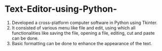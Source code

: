 # Text-Editor-using-Python-
1. Developed a cross-platform computer software in Python using Tkinter.
2. It consisted of various menu like file and edit, using which all functionalities like saving the file, opening a file, editing, cut and paste can be done.
3. Basic formatting can be done to enhance the appearance of the text.

